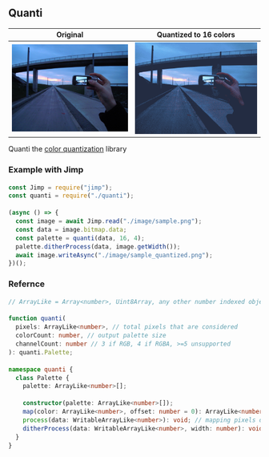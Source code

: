 ## Quanti

| Original                        | Quantized to 16 colors                     |
| ------------------------------- | ------------------------------------------ |
| ![original](./image/sample.png) | ![quantized](./image/sample_quantized.png) |

Quanti the [color quantization](https://en.wikipedia.org/wiki/Color_quantization) library

### Example with Jimp

```ts
const Jimp = require("jimp");
const quanti = require("./quanti");

(async () => {
  const image = await Jimp.read("./image/sample.png");
  const data = image.bitmap.data;
  const palette = quanti(data, 16, 4);
  palette.ditherProcess(data, image.getWidth());
  await image.writeAsync("./image/sample_quantized.png");
})();
```

### Refernce

```ts
// ArrayLike = Array<number>, Uint8Array, any other number indexed object with length

function quanti(
  pixels: ArrayLike<number>, // total pixels that are considered
  colorCount: number, // output palette size
  channelCount: number // 3 if RGB, 4 if RGBA, >=5 unsupported
): quanti.Palette;

namespace quanti {
  class Palette {
    palette: ArrayLike<number>[];

    constructor(palette: ArrayLike<number>[]);
    map(color: ArrayLike<number>, offset: number = 0): ArrayLike<number>; // mapping one color
    process(data: WritableArrayLike<number>): void; // mapping pixels data
    ditherProcess(data: WritableArrayLike<number>, width: number): void; // mapping pixels data with dithering
  }
}
```

